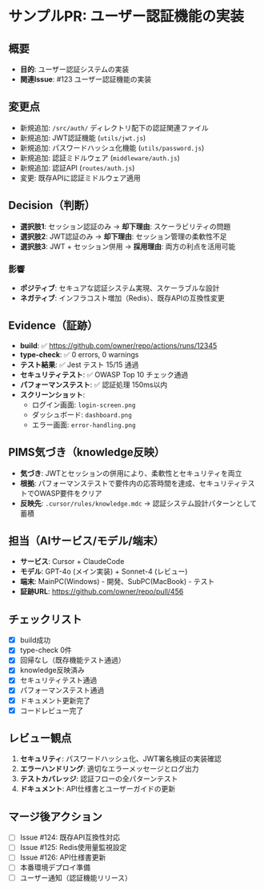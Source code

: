 # サンプルPR: ユーザー認証機能の実装

## 概要
- **目的**: ユーザー認証システムの実装
- **関連Issue**: #123 ユーザー認証機能の実装

## 変更点
- 新規追加: `/src/auth/` ディレクトリ配下の認証関連ファイル
- 新規追加: JWT認証機能 (`utils/jwt.js`)
- 新規追加: パスワードハッシュ化機能 (`utils/password.js`)
- 新規追加: 認証ミドルウェア (`middleware/auth.js`)
- 新規追加: 認証API (`routes/auth.js`)
- 変更: 既存APIに認証ミドルウェア適用

## Decision（判断）
- **選択肢1**: セッション認証のみ → **却下理由**: スケーラビリティの問題
- **選択肢2**: JWT認証のみ → **却下理由**: セッション管理の柔軟性不足
- **選択肢3**: JWT + セッション併用 → **採用理由**: 両方の利点を活用可能

### 影響
- **ポジティブ**: セキュアな認証システム実現、スケーラブルな設計
- **ネガティブ**: インフラコスト増加（Redis）、既存APIの互換性変更

## Evidence（証跡）
- **build**: ✅ https://github.com/owner/repo/actions/runs/12345
- **type-check**: ✅ 0 errors, 0 warnings
- **テスト結果**: ✅ Jest テスト 15/15 通過
- **セキュリティテスト**: ✅ OWASP Top 10 チェック通過
- **パフォーマンステスト**: ✅ 認証処理 150ms以内
- **スクリーンショット**: 
  - ログイン画面: `login-screen.png`
  - ダッシュボード: `dashboard.png`
  - エラー画面: `error-handling.png`

## PIMS気づき（knowledge反映）
- **気づき**: JWTとセッションの併用により、柔軟性とセキュリティを両立
- **根拠**: パフォーマンステストで要件内の応答時間を達成、セキュリティテストでOWASP要件をクリア
- **反映先**: `.cursor/rules/knowledge.mdc` → 認証システム設計パターンとして蓄積

## 担当（AIサービス/モデル/端末）
- **サービス**: Cursor + ClaudeCode
- **モデル**: GPT-4o (メイン実装) + Sonnet-4 (レビュー)
- **端末**: MainPC(Windows) - 開発、SubPC(MacBook) - テスト
- **証跡URL**: https://github.com/owner/repo/pull/456

## チェックリスト
- [x] build成功
- [x] type-check 0件
- [x] 回帰なし（既存機能テスト通過）
- [x] knowledge反映済み
- [x] セキュリティテスト通過
- [x] パフォーマンステスト通過
- [x] ドキュメント更新完了
- [x] コードレビュー完了

## レビュー観点
1. **セキュリティ**: パスワードハッシュ化、JWT署名検証の実装確認
2. **エラーハンドリング**: 適切なエラーメッセージとログ出力
3. **テストカバレッジ**: 認証フローの全パターンテスト
4. **ドキュメント**: API仕様書とユーザーガイドの更新

## マージ後アクション
- [ ] Issue #124: 既存API互換性対応
- [ ] Issue #125: Redis使用量監視設定
- [ ] Issue #126: API仕様書更新
- [ ] 本番環境デプロイ準備
- [ ] ユーザー通知（認証機能リリース）
